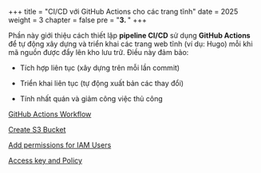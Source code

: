 +++
title = "CI/CD với GitHub Actions cho các trang tĩnh"
date = 2025
weight = 3
chapter = false
pre = "<b>3. </b>"
+++

Phần này giới thiệu cách thiết lập **pipeline CI/CD** sử dụng **GitHub Actions** để tự động xây dựng và triển khai các trang web tĩnh (ví dụ: Hugo) mỗi khi mã nguồn được đẩy lên kho lưu trữ. Điều này đảm bảo:

* Tích hợp liên tục (xây dựng trên mỗi lần commit)

* Triển khai liên tục (tự động xuất bản các thay đổi)

* Tính nhất quán và giảm công việc thủ công

[GitHub Actions Workflow](3.1-Github-Actions-Workflow/_index.md)

[Create S3 Bucket](3.2-Create-S3-Bucket/_index.md)

[Add permissions for IAM Users](3.3-Add-permisstions-for-IAM-Users/_index.md)

[Access key and Policy](3.4-Access-key-and-Policy/_index.md)